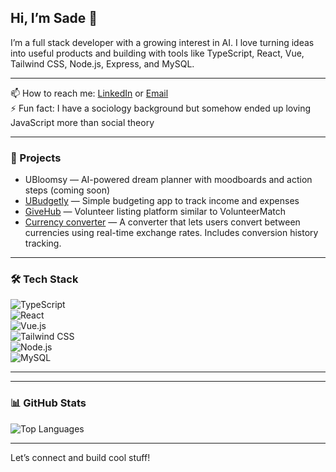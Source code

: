 ## Hi, I’m Sade 👋  
I’m a full stack developer with a growing interest in AI. I love turning ideas into useful products and building with tools like TypeScript, React, Vue, Tailwind CSS, Node.js, Express, and MySQL.

---
📫 How to reach me: [LinkedIn](https://www.linkedin.com/in/afolasade-bello-yamah-6a3795202/) or [Email](mailto:jesufikayo28@email.com)  
⚡ Fun fact: I have a sociology background but somehow ended up loving JavaScript more than social theory  

---
### 🚀 Projects
- UBloomsy — AI-powered dream planner with moodboards and action steps (coming soon) 
- [UBudgetly](https://github.com/fikkybell/UBudgetly) — Simple budgeting app to track income and expenses  
- [GiveHub](https://github.com/fikkybell/givehub) — Volunteer listing platform similar to VolunteerMatch
- [Currency converter](https://github.com/fikkybell/currency-converter) — A converter that lets users convert between currencies using real-time exchange rates. Includes conversion history tracking.
<!-- Add more as needed -->

---

### 🛠 Tech Stack  
![TypeScript](https://img.shields.io/badge/-TypeScript-3178C6?style=flat&logo=typescript&logoColor=white)  
![React](https://img.shields.io/badge/-React-61DAFB?style=flat&logo=react&logoColor=black)  
![Vue.js](https://img.shields.io/badge/-Vue.js-4FC08D?style=flat&logo=vue.js&logoColor=white)  
![Tailwind CSS](https://img.shields.io/badge/-TailwindCSS-38B2AC?style=flat&logo=tailwind-css&logoColor=white)  
![Node.js](https://img.shields.io/badge/-Node.js-339933?style=flat&logo=node.js&logoColor=white)  
![MySQL](https://img.shields.io/badge/-MySQL-4479A1?style=flat&logo=mysql&logoColor=white)  

---


---
### 📊 GitHub Stats

![Top Languages](https://github-readme-stats.vercel.app/api/top-langs/?username=fikkybell&layout=compact&theme=radical)


---

Let’s connect and build cool stuff!
